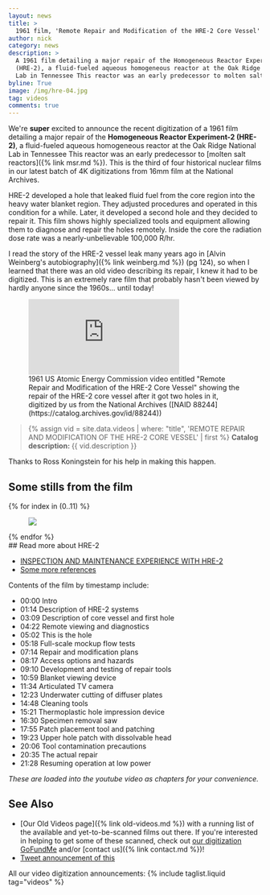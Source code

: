 ```yaml
---
layout: news
title: >
  1961 film, 'Remote Repair and Modification of the HRE-2 Core Vessel' digitized
author: nick
category: news
description: >
  A 1961 film detailing a major repair of the Homogeneous Reactor Experiment-2
  (HRE-2), a fluid-fueled aqueous homogeneous reactor at the Oak Ridge National
  Lab in Tennessee This reactor was an early predecessor to molten salt reactors.
byline: True
image: /img/hre-04.jpg
tag: videos
comments: true
---
```


<div class="row">
<div class="col-md-8" markdown="1">

We're **super** excited to announce the recent digitization of a 1961 film
detailing a major repair of the **Homogeneous Reactor Experiment-2 (HRE-2)**, a
fluid-fueled aqueous homogeneous reactor at the Oak Ridge National Lab in
Tennessee This reactor was an early predecessor to [molten salt reactors]({%
link msr.md %}). This is the third of four historical nuclear films in our
latest batch of 4K digitizations from 16mm film at the National Archives.

HRE-2 developed a hole that leaked fluid fuel from the core region into the
heavy water blanket region. They adjusted procedures and operated in this
condition for a while. Later, it developed a second hole and they decided to
repair it. This film shows highly specialized tools and equipment allowing them
to diagnose and repair the holes remotely. Inside the core the radiation dose
rate was a nearly-unbelievable 100,000 R/hr.

I read the story of the HRE-2 vessel leak many years ago in [Alvin Weinberg's
autobiography]({% link weinberg.md %}) (pg 124), so when I learned that there
was an old video describing its repair, I knew it had to be digitized. This is
an extremely rare film that probably hasn't been viewed by hardly anyone since
the 1960s... until today!

<figure>
<div class="ratio ratio-16x9">
<iframe
src="https://www.youtube.com/embed/Dc2VZav17Ag" title="Remote Repair and Modification of the HRE-2 Core Vessel" 
frameborder="0" allow="accelerometer; autoplay; clipboard-write;
encrypted-media; gyroscope; picture-in-picture; web-share"
allowfullscreen></iframe>
</div>
<figcaption markdown="1">1961 US Atomic Energy Commission video entitled "Remote
Repair and Modification of the HRE-2 Core Vessel" showing the repair of the
HRE-2 core vessel after it got two holes in it, digitized by us from the
National Archives ([NAID 88244](https://catalog.archives.gov/id/88244))
</figcaption>
</figure>

<blockquote class="blockquote">
{% assign vid = site.data.videos | where: "title", 'REMOTE REPAIR AND MODIFICATION OF THE HRE-2 CORE VESSEL' | first %}
<b>Catalog description: </b> {{ vid.description }}
</blockquote>

Thanks to Ross Koningstein for his help in making this happen.

</div></div>

<div class="row">
<div class="col-md-12" markdown="1">

## Some stills from the film

<div class="row">
 {% for index in (0..11) %} 
  <div class="col col-xl-4 col-lg-6 col-md-8 col-sm-12 col-12 p-0">
    <figure class="figure">
      <a
        href="/img/hre-{{index| prepend: '00' | slice: -2, 2 }}.jpg"
      >
        <img
          src="/img/hre-{{index | prepend: '00' | slice: -2, 2 }}.jpg"
          class="img-fluid"
        />
      </a>
    </figure>
  </div>
 {% endfor %}
  </div>
</div>
</div>

<div class="row">
<div class="col-md-8" markdown="1">
## Read more about HRE-2

- [INSPECTION AND MAINTENANCE EXPERIENCE WITH HRE-2](https://www.osti.gov/biblio/4185668)
- [Some more references](https://www.google.com/books/edition/Nuclear_Safety/Lc9eg1BKlI0C?hl=en&gbpv=1&dq=claiborne+%22leak+in+the+homogeneous+reactor+test+core+tank%22&pg=RA6-PA115&printsec=frontcover)

Contents of the film by timestamp include:

- 00:00 Intro
- 01:14 Description of HRE-2 systems
- 03:09 Description of core vessel and first hole
- 04:22 Remote viewing and diagnostics
- 05:02 This is the hole
- 05:18 Full-scale mockup flow tests
- 07:14 Repair and modification plans
- 08:17 Access options and hazards
- 09:10 Development and testing of repair tools
- 10:59 Blanket viewing device
- 11:34 Articulated TV camera
- 12:23 Underwater cutting of diffuser plates
- 14:48 Cleaning tools
- 15:21 Thermoplastic hole impression device
- 16:30 Specimen removal saw
- 17:55 Patch placement tool and patching
- 19:23 Upper hole patch with dissolvable head
- 20:06 Tool contamination precautions
- 20:35 The actual repair
- 21:28 Resuming operation at low power

_These are loaded into the youtube video as chapters for your convenience._

## See Also

- [Our Old Videos page]({% link old-videos.md %}) with a running list of the
  available and yet-to-be-scanned films out there. If you're interested in helping
  to get some of these scanned, check out [our digitization
  GoFundMe](https://www.gofundme.com/f/the-digitization-of-old-nuclear-energy-videos)
  and/or [contact us]({% link contact.md %})!
- [Tweet announcement of this](https://twitter.com/whatisnuclear/status/1676807927225806849)

All our video digitization announcements:
{% include taglist.liquid tag="videos" %}

</div></div>
